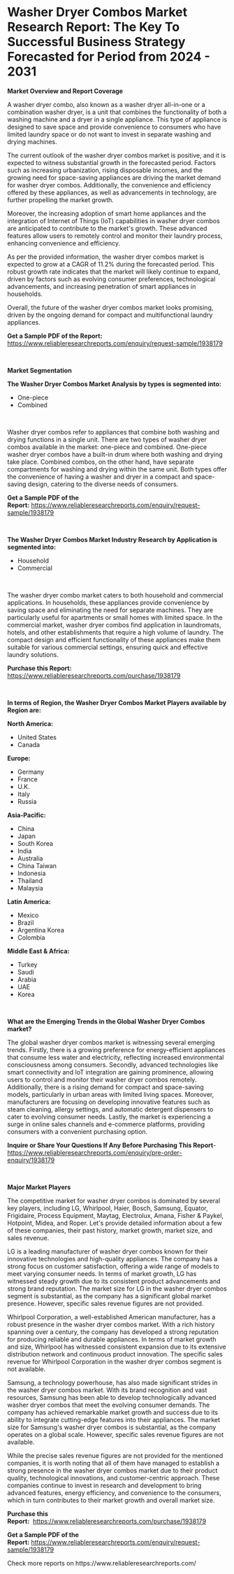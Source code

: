 <p><h1>Washer Dryer Combos Market Research Report: The Key To Successful Business Strategy Forecasted for Period from 2024 - 2031</h1></p><p><strong>Market Overview and Report Coverage</strong></p>
<p><p>A washer dryer combo, also known as a washer dryer all-in-one or a combination washer dryer, is a unit that combines the functionality of both a washing machine and a dryer in a single appliance. This type of appliance is designed to save space and provide convenience to consumers who have limited laundry space or do not want to invest in separate washing and drying machines.</p><p>The current outlook of the washer dryer combos market is positive, and it is expected to witness substantial growth in the forecasted period. Factors such as increasing urbanization, rising disposable incomes, and the growing need for space-saving appliances are driving the market demand for washer dryer combos. Additionally, the convenience and efficiency offered by these appliances, as well as advancements in technology, are further propelling the market growth.</p><p>Moreover, the increasing adoption of smart home appliances and the integration of Internet of Things (IoT) capabilities in washer dryer combos are anticipated to contribute to the market's growth. These advanced features allow users to remotely control and monitor their laundry process, enhancing convenience and efficiency.</p><p>As per the provided information, the washer dryer combos market is expected to grow at a CAGR of 11.2% during the forecasted period. This robust growth rate indicates that the market will likely continue to expand, driven by factors such as evolving consumer preferences, technological advancements, and increasing penetration of smart appliances in households.</p><p>Overall, the future of the washer dryer combos market looks promising, driven by the ongoing demand for compact and multifunctional laundry appliances.</p></p>
<p><strong>Get a Sample PDF of the Report:</strong> <a href="https://www.reliableresearchreports.com/enquiry/request-sample/1938179">https://www.reliableresearchreports.com/enquiry/request-sample/1938179</a></p>
<p>&nbsp;</p>
<p><strong>Market Segmentation</strong></p>
<p><strong>The Washer Dryer Combos Market Analysis by types is segmented into:</strong></p>
<p><ul><li>One-piece</li><li>Combined</li></ul></p>
<p>&nbsp;</p>
<p><p>Washer dryer combos refer to appliances that combine both washing and drying functions in a single unit. There are two types of washer dryer combos available in the market: one-piece and combined. One-piece washer dryer combos have a built-in drum where both washing and drying take place. Combined combos, on the other hand, have separate compartments for washing and drying within the same unit. Both types offer the convenience of having a washer and dryer in a compact and space-saving design, catering to the diverse needs of consumers.</p></p>
<p><strong>Get a Sample PDF of the Report:</strong>&nbsp;<a href="https://www.reliableresearchreports.com/enquiry/request-sample/1938179">https://www.reliableresearchreports.com/enquiry/request-sample/1938179</a></p>
<p>&nbsp;</p>
<p><strong>The Washer Dryer Combos Market Industry Research by Application is segmented into:</strong></p>
<p><ul><li>Household</li><li>Commercial</li></ul></p>
<p>&nbsp;</p>
<p><p>The washer dryer combo market caters to both household and commercial applications. In households, these appliances provide convenience by saving space and eliminating the need for separate machines. They are particularly useful for apartments or small homes with limited space. In the commercial market, washer dryer combos find application in laundromats, hotels, and other establishments that require a high volume of laundry. The compact design and efficient functionality of these appliances make them suitable for various commercial settings, ensuring quick and effective laundry solutions.</p></p>
<p><strong>Purchase this Report:</strong>&nbsp; <a href="https://www.reliableresearchreports.com/purchase/1938179">https://www.reliableresearchreports.com/purchase/1938179</a></p>
<p>&nbsp;</p>
<p><strong>In terms of Region, the Washer Dryer Combos Market Players available by Region are:</strong></p>
<p>
    <p> <strong> North America: </strong>
        <ul>
            <li>United States</li>
            <li>Canada</li>
        </ul>
        </p> 
    <p> <strong> Europe: </strong>
        <ul>
            <li>Germany</li>
            <li>France</li>
            <li>U.K.</li>
            <li>Italy</li>
            <li>Russia</li>
        </ul>
        </p> 
    <p> <strong> Asia-Pacific: </strong>
        <ul>
            <li>China</li>
            <li>Japan</li>
            <li>South Korea</li>
            <li>India</li>
            <li>Australia</li>
            <li>China Taiwan</li>
            <li>Indonesia</li>
            <li>Thailand</li>
            <li>Malaysia</li>
        </ul>
        </p> 
    <p> <strong> Latin America: </strong>
        <ul>
            <li>Mexico</li>
            <li>Brazil</li>
            <li>Argentina Korea</li>
            <li>Colombia</li>
        </ul>
        </p> 
    <p> <strong> Middle East & Africa: </strong>
        <ul>
            <li>Turkey</li>
            <li>Saudi</li>
            <li>Arabia</li>
            <li>UAE</li>
            <li>Korea</li>
        </ul>
    </p>
    </p>
<p>&nbsp;</p>
<p><strong>What are the Emerging Trends in the Global Washer Dryer Combos market?</strong></p>
<p><p>The global washer dryer combos market is witnessing several emerging trends. Firstly, there is a growing preference for energy-efficient appliances that consume less water and electricity, reflecting increased environmental consciousness among consumers. Secondly, advanced technologies like smart connectivity and IoT integration are gaining prominence, allowing users to control and monitor their washer dryer combos remotely. Additionally, there is a rising demand for compact and space-saving models, particularly in urban areas with limited living spaces. Moreover, manufacturers are focusing on developing innovative features such as steam cleaning, allergy settings, and automatic detergent dispensers to cater to evolving consumer needs. Lastly, the market is experiencing a surge in online sales channels and e-commerce platforms, providing consumers with a convenient purchasing option.</p></p>
<p><strong>Inquire or Share Your Questions If Any Before Purchasing This Report</strong>- <a href="https://www.reliableresearchreports.com/enquiry/pre-order-enquiry/1938179">https://www.reliableresearchreports.com/enquiry/pre-order-enquiry/1938179</a></p>
<p>&nbsp;</p>
<p><strong>Major Market Players</strong></p>
<p><p>The competitive market for washer dryer combos is dominated by several key players, including LG, Whirlpool, Haier, Bosch, Samsung, Equator, Frigidaire, Process Equipment, Maytag, Electrolux, Amana, Fisher & Paykel, Hotpoint, Midea, and Roper. Let's provide detailed information about a few of these companies, their past history, market growth, market size, and sales revenue.</p><p>LG is a leading manufacturer of washer dryer combos known for their innovative technologies and high-quality appliances. The company has a strong focus on customer satisfaction, offering a wide range of models to meet varying consumer needs. In terms of market growth, LG has witnessed steady growth due to its consistent product advancements and strong brand reputation. The market size for LG in the washer dryer combos segment is substantial, as the company has a significant global market presence. However, specific sales revenue figures are not provided.</p><p>Whirlpool Corporation, a well-established American manufacturer, has a robust presence in the washer dryer combos market. With a rich history spanning over a century, the company has developed a strong reputation for producing reliable and durable appliances. In terms of market growth and size, Whirlpool has witnessed consistent expansion due to its extensive distribution network and continuous product innovation. The specific sales revenue for Whirlpool Corporation in the washer dryer combos segment is not available.</p><p>Samsung, a technology powerhouse, has also made significant strides in the washer dryer combos market. With its brand recognition and vast resources, Samsung has been able to develop technologically advanced washer dryer combos that meet the evolving consumer demands. The company has achieved remarkable market growth and success due to its ability to integrate cutting-edge features into their appliances. The market size for Samsung's washer dryer combos is substantial, as the company operates on a global scale. However, specific sales revenue figures are not available.</p><p>While the precise sales revenue figures are not provided for the mentioned companies, it is worth noting that all of them have managed to establish a strong presence in the washer dryer combos market due to their product quality, technological innovations, and customer-centric approach. These companies continue to invest in research and development to bring advanced features, energy efficiency, and convenience to the consumers, which in turn contributes to their market growth and overall market size.</p></p>
<p><strong>Purchase this Report:</strong>&nbsp;&nbsp;<a href="https://www.reliableresearchreports.com/purchase/1938179">https://www.reliableresearchreports.com/purchase/1938179</a></p>
<p></p>
<p><strong>Get a Sample PDF of the Report:</strong>&nbsp;<a href="https://www.reliableresearchreports.com/enquiry/request-sample/1938179">https://www.reliableresearchreports.com/enquiry/request-sample/1938179</a></p>
<p>Check more reports on https://www.reliableresearchreports.com/</p>